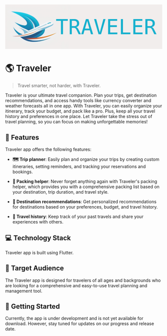 ![image](https://github.com/traveler-company/.github/blob/main/images/traveler-baner.jpg?raw=true)
# 🌎 Traveler

> Travel smarter, not harder, with Traveler.

Traveler is your ultimate travel companion. Plan your trips, get destination recommendations, and access handy tools like currency converter and weather forecasts all in one app. With Traveler, you can easily organize your itinerary, track your budget, and pack like a pro. Plus, keep all your travel history and preferences in one place. Let Traveler take the stress out of travel planning, so you can focus on making unforgettable memories!

## 🚀 Features

Traveler app offers the following features:

- **🗺️ Trip planner**: Easily plan and organize your trips by creating custom itineraries, setting reminders, and tracking your reservations and bookings.

- **🧳 Packing helper**: Never forget anything again with Traveler's packing helper, which provides you with a comprehensive packing list based on your destination, trip duration, and travel style.

- **🌴 Destination recommendations**: Get personalized recommendations for destinations based on your preferences, budget, and travel history.

- **📜 Travel history**: Keep track of your past travels and share your experiences with others.

## 💻 Technology Stack

Traveler app is built using Flutter.

## 🎯 Target Audience

The Traveler app is designed for travelers of all ages and backgrounds who are looking for a comprehensive and easy-to-use travel planning and management tool.

## 📲 Getting Started

Currently, the app is under development and is not yet available for download. However, stay tuned for updates on our progress and release date.
